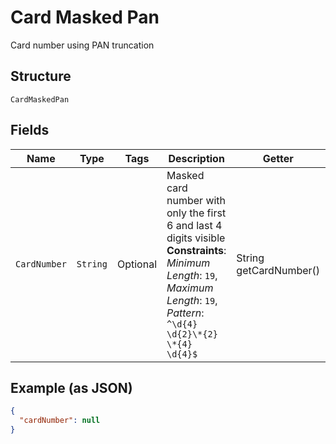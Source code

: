 
# Card Masked Pan

Card number using PAN truncation

## Structure

`CardMaskedPan`

## Fields

| Name | Type | Tags | Description | Getter | Setter |
|  --- | --- | --- | --- | --- | --- |
| `CardNumber` | `String` | Optional | Masked card number with only the first 6 and last 4 digits visible<br>**Constraints**: *Minimum Length*: `19`, *Maximum Length*: `19`, *Pattern*: `^\d{4} \d{2}\*{2} \*{4} \d{4}$` | String getCardNumber() | setCardNumber(String cardNumber) |

## Example (as JSON)

```json
{
  "cardNumber": null
}
```


